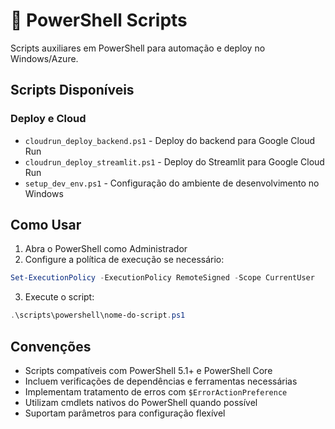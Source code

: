 # 💙 PowerShell Scripts

Scripts auxiliares em PowerShell para automação e deploy no Windows/Azure.

## Scripts Disponíveis

### Deploy e Cloud

- `cloudrun_deploy_backend.ps1` - Deploy do backend para Google Cloud Run
- `cloudrun_deploy_streamlit.ps1` - Deploy do Streamlit para Google Cloud Run
- `setup_dev_env.ps1` - Configuração do ambiente de desenvolvimento no Windows

## Como Usar

1. Abra o PowerShell como Administrador
2. Configure a política de execução se necessário:

```powershell
Set-ExecutionPolicy -ExecutionPolicy RemoteSigned -Scope CurrentUser
```

3. Execute o script:

```powershell
.\scripts\powershell\nome-do-script.ps1
```

## Convenções

- Scripts compatíveis com PowerShell 5.1+ e PowerShell Core
- Incluem verificações de dependências e ferramentas necessárias
- Implementam tratamento de erros com `$ErrorActionPreference`
- Utilizam cmdlets nativos do PowerShell quando possível
- Suportam parâmetros para configuração flexível
